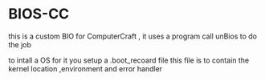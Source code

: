 # BIOS-CC
this is a custom BIO for ComputerCraft , it uses a program call unBios to do the job

to intall a OS for it you setup a .boot_recoard file this file is to contain the kernel location ,environment and error handler 
